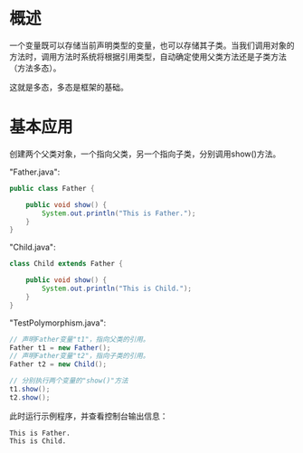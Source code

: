 # 概述
一个变量既可以存储当前声明类型的变量，也可以存储其子类。当我们调用对象的方法时，调用方法时系统将根据引用类型，自动确定使用父类方法还是子类方法（方法多态）。

这就是多态，多态是框架的基础。



# 基本应用
创建两个父类对象，一个指向父类，另一个指向子类，分别调用show()方法。


"Father.java":

```java
public class Father {

    public void show() {
        System.out.println("This is Father.");
    }
}
```



"Child.java":

```java
class Child extends Father {

    public void show() {
        System.out.println("This is Child.");
    }
}
```




"TestPolymorphism.java":

```java
// 声明Father变量"t1"，指向父类的引用。
Father t1 = new Father();
// 声明Father变量"t2"，指向子类的引用。
Father t2 = new Child();

// 分别执行两个变量的"show()"方法
t1.show();
t2.show();
```

此时运行示例程序，并查看控制台输出信息：

```text
This is Father.
This is Child.
```



<!-- TODO
        1.2   引用类型转换
向上类型转换：子类到父类的转换。（隐式/自动转换，无风险）
向下类型转换：父类到子类的转换。（有风险）
                • 示例
class Animal {

}

class Dog extends Animal {

}

public class Test {

	public static void main(String[] args) {
		// 创建Dog对象
		Dog dog = new Dog();
		// 向上类型转换，自动实现
		Animal animal = dog;
		// 强制类型转换，手动声明
		Dog dog2 = (Dog) animal;
	}
}
上述代码中，dog对象是animal对象的子类实例，可以实现自动转换，但是Animal是Dog的父类，如果需要将dog2指向animal，则需要强制将animal转换为dog类型。
上述情况下我们知道animal实际上是兼容Dog类的，所以可以强制转换，实际编程中，我们不一定知道父类实例能否兼容子类，此时可使用"[输入对象] instanceof [比较目标类]"关键字进行判断，该表达式将会返回一个布尔值，表示类型能否兼容。
                • 示例
使用instanceof判断能否将输入的对象转换为Dog类型。
class Animal {

}

class Dog extends Animal {

}

class Cat extends Animal {

}

public class Test {

	public static void main(String[] args) {
		// 创建animal实例，指向dog类
		Animal animal1 = new Dog();
		// 创建animal实例，指向cat类
		Animal animal2 = new Cat();
		if (animal1 instanceof Dog) {
			Dog dog1 = (Dog) animal1;
			System.out.println("转换完成！");
		} else {
			System.out.println("无法转换，类型不兼容！");
		}
		if (animal2 instanceof Dog) {
			Dog dog2 = (Dog) animal2;
			System.out.println("转换完成！");
		} else {
			System.out.println("无法转换，类型不兼容！");
		}
	}
}
控制台输出：
转换完成！
无法转换，类型不兼容！

-->